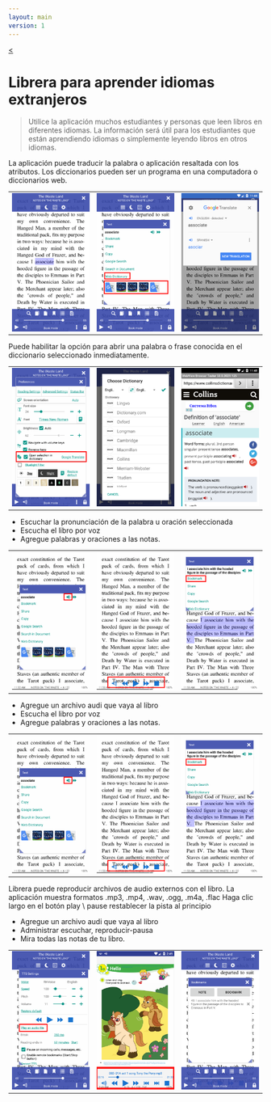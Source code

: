 ```yaml
---
layout: main
version: 1
---
```

[<](/wiki/faq/es)

# Librera para aprender idiomas extranjeros

> Utilice la aplicación muchos estudiantes y personas que leen libros en diferentes idiomas.
La información será útil para los estudiantes que están aprendiendo idiomas o simplemente leyendo libros en otros idiomas.

La aplicación puede traducir la palabra o aplicación resaltada con los atributos.
Los diccionarios pueden ser un programa en una computadora o diccionarios web.

||||
|-|-|-|
|![](1.png)|![](2.png)|![](3.png)|


Puede habilitar la opción para abrir una palabra o frase conocida en el diccionario seleccionado inmediatamente.

||||
|-|-|-|
|![](4.png)|![](5.png)|![](6.png)|


* Escuchar la pronunciación de la palabra u oración seleccionada
* Escucha el libro por voz
* Agregue palabras y oraciones a las notas.

||||
|-|-|-|
|![](7.png)|![](8.png)|![](9.png)|


* Agregue un archivo audi que vaya al libro
* Escucha el libro por voz
* Agregue palabras y oraciones a las notas.

||||
|-|-|-|
|![](7.png)|![](8.png)|![](9.png)|


Librera puede reproducir archivos de audio externos con el libro.
La aplicación muestra formatos .mp3, .mp4, .wav, .ogg, .m4a, .flac
Haga clic largo en el botón play \ pause restablecer la pista al principio

* Agregue un archivo audi que vaya al libro
* Administrar escuchar, reproducir-pausa
* Mira todas las notas de tu libro.

||||
|-|-|-|
|![](10.png)|![](11.png)|![](12.png)|
